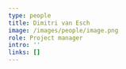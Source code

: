 ```yaml
---
type: people
title: Dimitri van Esch
image: /images/people/image.png
role: Project manager
intro: ''
links: []
---
```


